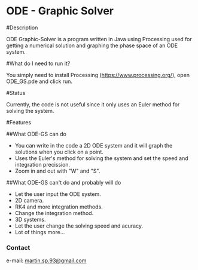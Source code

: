 ODE - Graphic Solver
==================

#Description

ODE Graphic-Solver is a program written in Java using Processing used for getting a numerical solution and graphing the phase space of an ODE system.

#What do I need to run it?

You simply need to install Processing (https://www.processing.org/), open ODE_GS.pde and click run.

#Status

Currently, the code is not useful since it only uses an Euler method for solving the system.

#Features

##What ODE-GS can do

- You can write in the code a 2D ODE system and it will graph the solutions when you click on a point.
- Uses the Euler's method for solving the system and set the speed and integration precission.
- Zoom in and out with "W" and "S".

##What ODE-GS can't do and probably will do

- Let the user input the ODE system.
- 2D camera.
- RK4 and more integration methods.
- Change the integration method.
- 3D systems.
- Let the user change the solving speed and acuracy.
- Lot of things more...

### Contact

e-mail: martin.sp.93@gmail.com
